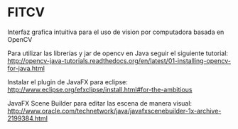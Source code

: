 # FITCV
Interfaz grafica intuitiva para el uso de vision por computadora basada en OpenCV 

Para utilizar las librerías y jar de opencv en Java seguir el siguiente tutorial:
http://opencv-java-tutorials.readthedocs.org/en/latest/01-installing-opencv-for-java.html

Instalar el plugin de JavaFX para eclipse:
http://www.eclipse.org/efxclipse/install.html#for-the-ambitious

JavaFX Scene Builder para editar las escena de manera visual:
http://www.oracle.com/technetwork/java/javafxscenebuilder-1x-archive-2199384.html